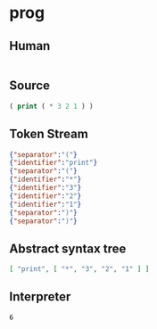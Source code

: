 # prog
## Human
```

```
## Source
```lisp
( print ( * 3 2 1 ) ) 
```
## Token Stream
```json
{"separator":"("}
{"identifier":"print"}
{"separator":"("}
{"identifier":"*"}
{"identifier":"3"}
{"identifier":"2"}
{"identifier":"1"}
{"separator":")"}
{"separator":")"}
```
## Abstract syntax tree
```json
[ "print", [ "*", "3", "2", "1" ] ]
```
## Interpreter
```bash
6
```